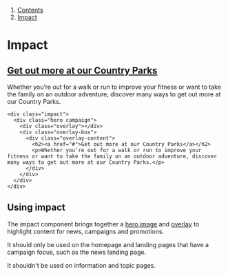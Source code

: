 <div class="breadcrumbs">
  <ol>
    <li><a href="/docs/core/contents">Contents</a></li>
    <li><a href="#">Impact</a></li>
  </ol>
</div>

# Impact

<div class="impact">
  <div class="hero campaign">
    <div class="overlay"></div>
    <div class="overlay-box">
      <div class="overlay-content">
        <h2><a href="#">Get out more at our Country Parks</a></h2>
        <p>Whether you’re out for a walk or run to improve your fitness or want to take the family on an outdoor adventure, discover many ways to get out more at our Country Parks.</p>
      </div>
    </div>
  </div>
</div>

    <div class="impact">
      <div class="hero campaign">
        <div class="overlay"></div>
        <div class="overlay-box">
          <div class="overlay-content">
            <h2><a href="#">Get out more at our Country Parks</a></h2>
            <p>Whether you’re out for a walk or run to improve your fitness or want to take the family on an outdoor adventure, discover many ways to get out more at our Country Parks.</p>
          </div>
        </div>
      </div>
    </div>

## Using impact

The impact component brings together a <a href="/docs/core/elements/hero">hero image</a> and <a href="/docs/core/elements/overlay">overlay</a> to highlight content for news, campaigns and promotions.

It should only be used on the homepage and landing pages that have a campaign focus, such as the news landing page.

It shouldn't be used on information and topic pages.
